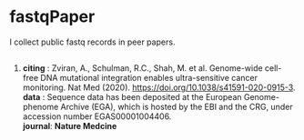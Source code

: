 # fastqPaper
I collect public fastq records in peer papers.

## 
1. 
    **citing** : Zviran, A., Schulman, R.C., Shah, M. et al. Genome-wide cell-free DNA mutational integration enables ultra-sensitive cancer monitoring. Nat Med (2020). https://doi.org/10.1038/s41591-020-0915-3.  
    **data**   : Sequence data has been deposited at the European Genome-phenome Archive (EGA), which is hosted by the EBI and the CRG, under accession number EGAS00001004406.  
    **journal**: **Nature Medcine**  

